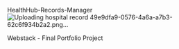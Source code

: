  HealthHub-Records-Manager
 ![Uploading hospital record 49e9dfa9-0576-4a6a-a7b3-62c6f934b2a2.png…]()

Webstack - Final Portfolio Project
